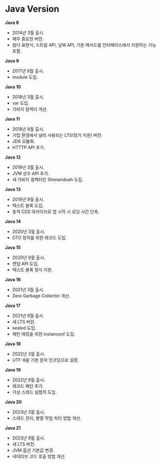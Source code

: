 # Java Version

**Java 8**

- 2014년 3월 출시.
- 매우 중요한 버전.
- 람다 표현식, 스트림 API, 날짜 API, 기본 메서드를 인터페이스에서 지원하는 기능 포함.

**Java 9**

- 2017년 9월 출시.
- module 도입.

**Java 10**

- 2018년 3월 출시.
- var 도입.
- 가비지 컬렉터 개선.

**Java 11**

- 2018년 9월 출시.
- 기업 환경에서 널리 사용되는 LTS(장기 지원) 버전.
- JDK 모듈화.
- HTTTP API 추가.

**Java 12**

- 2019년 3월 출시.
- JVM 상수 API 추가.
- 새 가비지 컬렉터인 Shenandoah 도입.

**Java 13**

- 2019년 9월 출시.
- 텍스트 블록 도입.
- 동적 CDS 아카이브로 앱 시작 시 로딩 시간 단축.

**Java 14**

- 2020년 3월 출시.
- DTO 정의를 위한 레코드 도입.

**Java 15**

- 2020년 9월 출시.
- 랜덤 API 도입.
- 텍스트 블록 정식 지원.

**Java 16**

- 2021년 3월 출시.
- Zero Garbage Collector 개선.

**Java 17**

- 2021년 9월 출시.
- 새 LTS 버전.
- sealed 도입.
- 패턴 매칭을 위한 instanceof 도입.

**Java 18**

- 2022년 3월 출시.
- UTF-8을 기본 문자 인코딩으로 설정.

**Java 19**

- 2022년 9월 출시.
- 레코드 패턴 추가.
- 가상 스레드 실험적 도입.

**Java 20**

- 2023년 3월 출시.
- 스레드 관리, 병렬 작업 처리 방법 개선.

**Java 21**

- 2023년 9월 출시.
- 새 LTS 버전.
- JVM 옵션 기본값 변경.
- 네이티브 코드 호출 방법 개선.